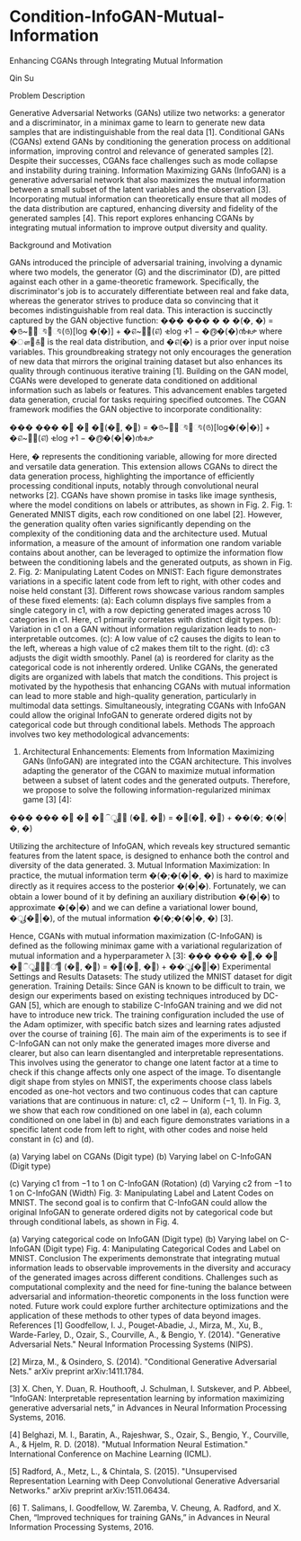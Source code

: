 # Condition-InfoGAN-Mutual-Information

Enhancing CGANs through Integrating Mutual Information

Qin Su 

Problem Description 

Generative Adversarial Networks (GANs) utilize two networks: a generator and a discriminator, 
in a minimax game to learn to generate new data samples that are indistinguishable from the real 
data [1]. Conditional GANs (CGANs) extend GANs by conditioning the generation process on 
additional information, improving control and relevance of generated samples [2]. Despite their 
successes, CGANs face challenges such as mode collapse and instability during training. 
Information Maximizing GANs (InfoGAN) is a generative adversarial network that also 
maximizes the mutual information between a small subset of the latent variables and the 
observation [3]. Incorporating mutual information can theoretically ensure that all modes of the 
data distribution are captured, enhancing diversity and fidelity of the generated samples [4]. This 
report explores enhancing CGANs by integrating mutual information to improve output diversity 
and quality. 

Background and Motivation 

GANs introduced the principle of adversarial training, involving a dynamic where two models, 
the generator (G) and the discriminator (D), are pitted against each other in a game-theoretic 
framework. Specifically, the discriminator's job is to accurately differentiate between real and 
fake data, whereas the generator strives to produce data so convincing that it becomes 
indistinguishable from real data. This interaction is succinctly captured by the GAN objective 
function: 
��� ���
� � �(�, �) = �௫~௣೏ೌ೟ೌ(௫)[log �(�)] + �௭~௣೥(௭) ቂlog ቀ1 − �൫�(�)൯ቁቃ
where �ௗ௔௧௔ 
is the real data distribution, and �௭(�) is a prior over input noise variables. This 
groundbreaking strategy not only encourages the generation of new data that mirrors the original 
training dataset but also enhances its quality through continuous iterative training [1]. 
Building on the GAN model, CGANs were developed to generate data conditioned on additional 
information such as labels or features. This advancement enables targeted data generation, 
crucial for tasks requiring specified outcomes. The CGAN framework modifies the GAN 
objective to incorporate conditionality: 

��� ���
�஼ �஼
�஼(�஼, �஼) = �௫~௣೏ೌ೟ೌ(௫)[log�(�|�)] + �௭~௣೥(௭) ቂlog ቀ1 − �൫�(�|�)൯ቁቃ

Here, � represents the conditioning variable, allowing for more directed and versatile data 
generation. This extension allows CGANs to direct the data generation process, highlighting the 
importance of efficiently processing conditional inputs, notably through convolutional neural 
networks [2]. CGANs have shown promise in tasks like image synthesis, where the model 
conditions on labels or attributes, as shown in Fig. 2. 
Fig. 1: Generated MNIST digits, each row conditioned on one label [2]. 
However, the generation quality often varies significantly depending on the complexity of the 
conditioning data and the architecture used. Mutual information, a measure of the amount of 
information one random variable contains about another, can be leveraged to optimize the 
information flow between the conditioning labels and the generated outputs, as shown in Fig. 2. 
Fig. 2: Manipulating Latent Codes on MNIST: Each figure demonstrates variations in a specific 
latent code from left to right, with other codes and noise held constant [3]. 
Different rows showcase various random samples of these fixed elements: 
(a): Each column displays five samples from a single category in c1, with a row depicting 
generated images across 10 categories in c1. Here, c1 primarily correlates with distinct digit 
types. 
(b): Variation in c1 on a GAN without information regularization leads to non-interpretable 
outcomes. 
(c): A low value of c2 causes the digits to lean to the left, whereas a high value of c2 makes them 
tilt to the right. 
(d): c3 adjusts the digit width smoothly. 
Panel (a) is reordered for clarity as the categorical code is not inherently ordered. Unlike CGANs, 
the generated digits are organized with labels that match the conditions. 
This project is motivated by the hypothesis that enhancing CGANs with mutual information can 
lead to more stable and high-quality generation, particularly in multimodal data settings. 
Simultaneously, integrating CGANs with InfoGAN could allow the original InfoGAN to 
generate ordered digits not by categorical code but through conditional labels. 
Methods 
The approach involves two key methodological advancements: 
1. Architectural Enhancements: Elements from Information Maximizing GANs (InfoGAN) are 
integrated into the CGAN architecture. This involves adapting the generator of the CGAN to 
maximize mutual information between a subset of latent codes and the generated outputs. 
Therefore, we propose to solve the following information-regularized minimax game [3] [4]:
 
��� ���
�஼ �஼
�஼ିூ௡௙ (�஼, �஼) = �஼(�஼, �஼) + ��(�; �(�|�, �)

Utilizing the architecture of InfoGAN, which reveals key structured semantic features from 
the latent space, is designed to enhance both the control and diversity of the data generated. 
3. Mutual Information Maximization: In practice, the mutual information term �(�;�(�|�, �) is 
hard to maximize directly as it requires access to the posterior �(�|�). Fortunately, we can 
obtain a lower bound of it by defining an auxiliary distribution �(�|�) to approximate 
�(�|�) and we can define a variational lower bound, �ூ(�஼|�), of the mutual information 
�(�;�(�|�, �) [3]. 

Hence, CGANs with mutual information maximization (C-InfoGAN) is defined as the following 
minimax game with a variational regularization of mutual information and a hyperparameter λ 
[3]: 
��� ���
�஼,� �஼
�஼ିூ௡௙௢ீ஺ (�஼, �஼) = �஼(�஼, �஼) + ��ூ(�஼|�)
Experimental Settings and Results 
Datasets: The study utilized the MNIST dataset for digit generation. 
Training Details: Since GAN is known to be difficult to train, we design our experiments based 
on existing techniques introduced by DC-GAN [5], which are enough to stabilize C-InfoGAN 
training and we did not have to introduce new trick. The training configuration included the use 
of the Adam optimizer, with specific batch sizes and learning rates adjusted over the course of 
training [6]. 
The main aim of the experiments is to see if C-InfoGAN can not only make the generated images 
more diverse and clearer, but also can learn disentangled and interpretable representations. This 
involves using the generator to change one latent factor at a time to check if this change affects 
only one aspect of the image. 
To disentangle digit shape from styles on MNIST, the experiments choose class labels encoded 
as one-hot vectors and two continuous codes that can capture variations that are continuous in 
nature: c1, c2 ∼ Uniform (−1, 1). In Fig. 3, we show that each row conditioned on one label in 
(a), each column conditioned on one label in (b) and each figure demonstrates variations in a 
specific latent code from left to right, with other codes and noise held constant in (c) and (d). 
 
(a) Varying label on CGANs (Digit type) (b) Varying label on C-InfoGAN (Digit type) 
 
(c) Varying c1 from −1 to 1 on C-InfoGAN (Rotation) (d) Varying c2 from −1 to 1 on C-InfoGAN (Width) 
Fig. 3: Manipulating Label and Latent Codes on MNIST. 
The second goal is to confirm that C-InfoGAN could allow the original InfoGAN to generate 
ordered digits not by categorical code but through conditional labels, as shown in Fig. 4. 
 
(a) Varying categorical code on InfoGAN (Digit type) (b) Varying label on C-InfoGAN (Digit type) 
Fig. 4: Manipulating Categorical Codes and Label on MNIST. 
Conclusion 
The experiments demonstrate that integrating mutual information leads to observable 
improvements in the diversity and accuracy of the generated images across different conditions. 
Challenges such as computational complexity and the need for fine-tuning the balance between 
adversarial and information-theoretic components in the loss function were noted. Future work 
could explore further architecture optimizations and the application of these methods to other 
types of data beyond images. 
References 
[1] Goodfellow, I. J., Pouget-Abadie, J., Mirza, M., Xu, B., Warde-Farley, D., Ozair, S., 
Courville, A., & Bengio, Y. (2014). "Generative Adversarial Nets." Neural Information 
Processing Systems (NIPS). 

[2] Mirza, M., & Osindero, S. (2014). "Conditional Generative Adversarial Nets." arXiv preprint 
arXiv:1411.1784. 

[3] X. Chen, Y. Duan, R. Houthooft, J. Schulman, I. Sutskever, and P. Abbeel, “InfoGAN: 
Interpretable representation learning by information maximizing generative adversarial nets,” in 
Advances in Neural Information Processing Systems, 2016. 

[4] Belghazi, M. I., Baratin, A., Rajeshwar, S., Ozair, S., Bengio, Y., Courville, A., & Hjelm, R. 
D. (2018). "Mutual Information Neural Estimation." International Conference on Machine 
Learning (ICML). 

[5] Radford, A., Metz, L., & Chintala, S. (2015). "Unsupervised Representation Learning with 
Deep Convolutional Generative Adversarial Networks." arXiv preprint arXiv:1511.06434. 

[6] T. Salimans, I. Goodfellow, W. Zaremba, V. Cheung, A. Radford, and X. Chen, “Improved 
techniques for training GANs,” in Advances in Neural Information Processing Systems, 2016. 





